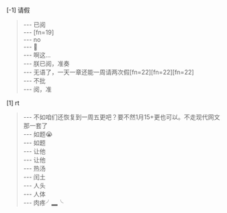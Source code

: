 
[-1] 请假
>--- 已阅<br>
>--- [fn=19]<br>
>--- no<br>
>--- 🐔<br>
>--- 啊这…<br>
>--- 朕已阅，准奏<br>
>--- 无语了，一天一章还能一周请两次假[fn=22][fn=22][fn=22]<br>
>--- 不批<br>
>--- 阅，准<br>

[1] rt
>--- 不如咱们还恢复到一周五更吧？要不然1月15+更也可以。不走现代网文那一套了<br>
>--- 如题😭<br>
>--- 如题<br>
>--- 让他<br>
>--- 让他<br>
>--- 热汤<br>
>--- 闰土<br>
>--- 人头<br>
>--- 人体<br>
>--- 肉疼╯▂╰<br>

